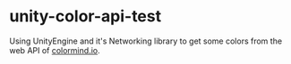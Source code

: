# unity-color-api-test
Using UnityEngine and it's Networking library to get some colors from the web API of [colormind.io](http://colormind.io/).
